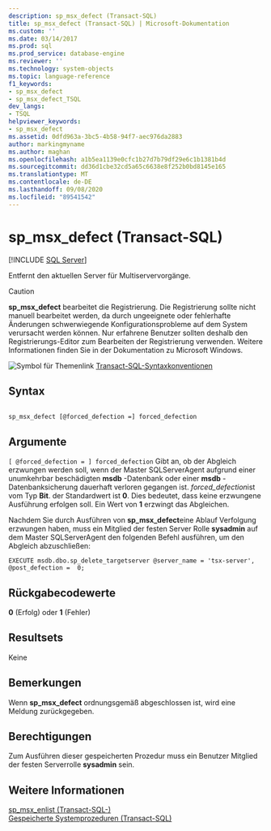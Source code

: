 ```yaml
---
description: sp_msx_defect (Transact-SQL)
title: sp_msx_defect (Transact-SQL) | Microsoft-Dokumentation
ms.custom: ''
ms.date: 03/14/2017
ms.prod: sql
ms.prod_service: database-engine
ms.reviewer: ''
ms.technology: system-objects
ms.topic: language-reference
f1_keywords:
- sp_msx_defect
- sp_msx_defect_TSQL
dev_langs:
- TSQL
helpviewer_keywords:
- sp_msx_defect
ms.assetid: 0dfd963a-3bc5-4b58-94f7-aec976da2883
author: markingmyname
ms.author: maghan
ms.openlocfilehash: a1b5ea1139e0cfc1b27d7b79df29e6c1b1381b4d
ms.sourcegitcommit: dd36d1cbe32cd5a65c6638e8f252b0bd8145e165
ms.translationtype: MT
ms.contentlocale: de-DE
ms.lasthandoff: 09/08/2020
ms.locfileid: "89541542"
---
```

# <a name="sp_msx_defect-transact-sql"></a>sp_msx_defect (Transact-SQL)
[!INCLUDE [SQL Server](../../includes/applies-to-version/sqlserver.md)]

  Entfernt den aktuellen Server für Multiservervorgänge.  
  
> [!CAUTION]  
>  **sp_msx_defect** bearbeitet die Registrierung. Die Registrierung sollte nicht manuell bearbeitet werden, da durch ungeeignete oder fehlerhafte Änderungen schwerwiegende Konfigurationsprobleme auf dem System verursacht werden können. Nur erfahrene Benutzer sollten deshalb den Registrierungs-Editor zum Bearbeiten der Registrierung verwenden. Weitere Informationen finden Sie in der Dokumentation zu Microsoft Windows.  
  
 ![Symbol für Themenlink](../../database-engine/configure-windows/media/topic-link.gif "Symbol für Themenlink") [Transact-SQL-Syntaxkonventionen](../../t-sql/language-elements/transact-sql-syntax-conventions-transact-sql.md)  
  
## <a name="syntax"></a>Syntax  
  
```  
  
sp_msx_defect [@forced_defection =] forced_defection  
```  
  
## <a name="arguments"></a>Argumente  
`[ @forced_defection = ] forced_defection` Gibt an, ob der Abgleich erzwungen werden soll, wenn der Master SQLServerAgent aufgrund einer unumkehrbar beschädigten **msdb** -Datenbank oder einer **msdb** -Datenbanksicherung dauerhaft verloren gegangen ist. *forced_defection*ist vom Typ **Bit**. der Standardwert ist **0**. Dies bedeutet, dass keine erzwungene Ausführung erfolgen soll. Ein Wert von **1** erzwingt das Abgleichen.  
  
 Nachdem Sie durch Ausführen von **sp_msx_defect**eine Ablauf Verfolgung erzwungen haben, muss ein Mitglied der festen Server Rolle **sysadmin** auf dem Master SQLServerAgent den folgenden Befehl ausführen, um den Abgleich abzuschließen:  
  
```  
EXECUTE msdb.dbo.sp_delete_targetserver @server_name = 'tsx-server', @post_defection =  0;  
```  
  
## <a name="return-code-values"></a>Rückgabecodewerte  
 **0** (Erfolg) oder **1** (Fehler)  
  
## <a name="result-sets"></a>Resultsets  
 Keine  
  
## <a name="remarks"></a>Bemerkungen  
 Wenn **sp_msx_defect** ordnungsgemäß abgeschlossen ist, wird eine Meldung zurückgegeben.  
  
## <a name="permissions"></a>Berechtigungen  
 Zum Ausführen dieser gespeicherten Prozedur muss ein Benutzer Mitglied der festen Serverrolle **sysadmin** sein.  
  
## <a name="see-also"></a>Weitere Informationen  
 [sp_msx_enlist &#40;Transact-SQL-&#41;](../../relational-databases/system-stored-procedures/sp-msx-enlist-transact-sql.md)   
 [Gespeicherte Systemprozeduren &#40;Transact-SQL&#41;](../../relational-databases/system-stored-procedures/system-stored-procedures-transact-sql.md)  
  
  
